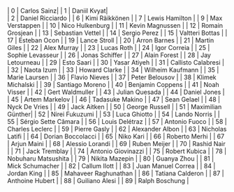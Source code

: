 | 0 | Carlos Sainz|
| 1 | Daniil Kvyat|  
| 2 | Daniel Ricciardo |
| 6 | Kimi Räikkönen |
| 7 | Lewis Hamilton |
| 9 | Max Verstappen |
| 10 | Nico Hulkenburg |
| 11 | Kevin Magnussen |
| 12 | Romain Grosjean |
| 13 | Sebastian Vettel |
| 14 | Sergio Perez |
| 15 | Valtteri Bottas |
| 17 | Esteban Ocon |
| 19 | Lance Stroll |
| 20 | Arron Barnes |
| 21 | Martin Giles |
| 22 | Alex Murray |
| 23 | Lucas Roth |
| 24 | Igor Correia |
| 25 | Sophie Levasseur |
| 26 | Jonas Schiffer |
| 27 | Alain Forest |
| 28 | Jay Letourneau |
| 29 | Esto Saari |
| 30 | Yasar Atiyeh |
| 31 | Callisto Calabresi |
| 32 | Naota Izum |
| 33 | Howard Clarke |
| 34 | Wilheim Kaufmann |
| 35 | Marie Laursen |
| 36 | Flavio Nieves |
| 37 | Peter Belousov |
| 38 | Klimek Michalski |
| 39 | Santiago Moreno |
| 40 | Benjamin Coppens |
| 41 | Noah Visser |
| 42 | Gert Waldmuller |
| 43 | Julian Quesada |
| 44 | Daniel Jones |
| 45 | Artem Markelov |
| 46 | Tadasuke Makino |
| 47 | Sean Gelael |
| 48 | Nyck De Vries |
| 49 | Jack Aitken |
| 50 | George Russell |
| 51 | Maximilian Günther|
| 52 | Nirei Fukuzumi |
| 53 | Luca Ghiotto |
| 54 | Lando Norris |
| 55 | Sérgio Sette Câmara |
| 56 | Louis Delétraz |
| 57 | Antonio Fuoco |
| 58 | Charles Leclerc |
| 59 | Pierre Gasly |
| 62 | Alexander Albon |
| 63 | Nicholas Latifi |
| 64 | Dorian Boccolacci |
| 65 | Niko Kari |
| 66 | Roberto Merhi |
| 67 | Arjun Maini |
| 68 | Alessio Lorandi |
| 69 | Ruben Meijer |
| 70 | Rashid Nair |
| 71 | Jack Tremblay |
| 74 | Antonio Giovinazzi |
| 75 | Robert Kubica |
| 78 | Nobuharu Matsushita |
| 79 | Nikita Mazepin |
| 80 | Guanya Zhou |
| 81 | Mick Schumacher |
| 82 | Callum Ilott |
| 83 | Juan Manuel Correa |
| 84 | Jordan King |
| 85 | Mahaveer Raghunathan |
| 86 | Tatiana Calderon |
| 87 | Anthoine Hubert |
| 88 | Guiliano Alesi |
| 89 | Ralph Boschung |